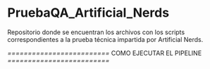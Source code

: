 # PruebaQA_Artificial_Nerds
Repositorio donde se encuentran los archivos con los scripts correspondientes a la prueba técnica impartida por Artificial Nerds.

*=========================*
COMO EJECUTAR EL PIPELINE
*=========================*
